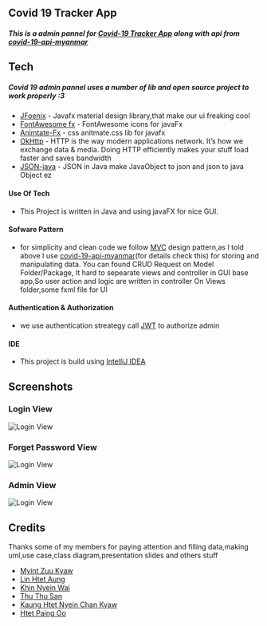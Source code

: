 ## Covid 19 Tracker App

##### This is a admin pannel for [Covid-19 Tracker App](https://electron.atom.io) along with api from [covid-19-api-myanmar](https://electron.atom.io)

## Tech

##### Covid 19 admin pannel uses a number of lib and open source project to work properly :3

- [JFoenix](http://www.jfoenix.com/) - Javafx material design library,that make our ui freaking cool
- [FontAwesome fx](https://github.com/Jerady/fontawesomefx-glyphsbrowser) - FontAwesome icons for javaFx
- [Animtate-Fx](https://github.com/Typhon0/AnimateFX) - css anitmate.css lib for javafx
- [OkHttp](https://square.github.io/okhttp/) - HTTP is the way modern applications network. It’s how we exchange data & media. Doing HTTP efficiently makes your stuff load faster and saves bandwidth
- [JSON-java](https://github.com/stleary/JSON-java) - JSON in Java make JavaObject to json and json to java Object ez

#### Use Of Tech

- This Project is written in Java and using javaFX for nice GUI.

#### Sofware Pattern

- for simplicity and clean code we follow [MVC](https://en.wikipedia.org/wiki/Model%E2%80%93view%E2%80%93controller) design pattern,as I told above I use [covid-19-api-myanmar](https://electron.atom.io)(for details check this) for storing and manipulating data.
  You can found CRUD Request on Model Folder/Package,
  It hard to sepearate views and controller in GUI base app,So user action and logic are written in controller
  On Views folder,some fxml file for UI

#### Authentication & Authorization

- we use authentication streategy call [JWT](https://jwt.io/) to authorize admin


#### IDE

- This project is build using [IntelliJ IDEA](https://www.jetbrains.com/idea/)

## Screenshots

### Login View

![Login View](https://github.com/mohamadealiyes/covid19adminjava/blob/master/src/views/Images/loginView.png)

### Forget Password View

![Login View](https://github.com/mohamadealiyes/covid19adminjava/blob/master/src/views/Images/forgetView.png)

### Admin View

![Login View](https://github.com/mohamadealiyes/covid19adminjava/blob/master/src/views/Images/AdminView.png)

## Credits

Thanks some of my members for paying attention and filling data,making uml,use case,class diagram,presentation slides and others stuff

- [Myint Zuu Kyaw](https://www.facebook.com/goddness.goddness.988926)
- [Lin Htet Aung](https://www.facebook.com/linnhtet.aung.39750121)
- [Khin Nyein Wai](https://www.facebook.com/going.die.9)
- [Thu Thu San](https://www.facebook.com/thuthu.san.90410)
- [Kaung Htet Nyein Chan Kyaw](https://www.facebook.com/kaunghtatnyeinchan)
- [Htet Paing Oo](https://www.facebook.com/profile.php?id=100027680062293)

